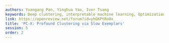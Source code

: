 ```yaml
---
authors: Yuangang Pan, Yinghua Yao, Ivor Tsang
keywords: Deep clustering, interpretable machine learning, Optimization
link: https://openreview.net/forum?id=yhGKPtRoOx
title: 'PC-X: Profound Clustering via Slow Exemplars'
session: 5
order: 2
---
```


